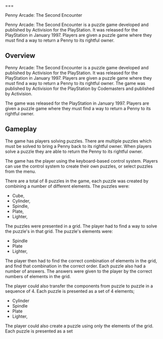 
===

Penny Arcade: The Second Encounter

Penny Arcade: The Second Encounter is a puzzle game developed and published by Activision for the PlayStation. It was released for the PlayStation in January 1997. Players are given a puzzle game where they must find a way to return a Penny to its rightful owner.

## Overview

Penny Arcade: The Second Encounter is a puzzle game developed and published by Activision for the PlayStation. It was released for the PlayStation in January 1997. Players are given a puzzle game where they must find a way to return a Penny to its rightful owner. The game was published by Activision for the PlayStation by Codemasters and published by Activision.

The game was released for the PlayStation in January 1997. Players are given a puzzle game where they must find a way to return a Penny to its rightful owner.

## Gameplay

The game has players solving puzzles. There are multiple puzzles which must be solved to bring a Penny back to its rightful owner. When players solve a puzzle they are able to return the Penny to its rightful owner.

The game has the player using the keyboard-based control system. Players can use the control system to create their own puzzles, or select puzzles from the menu.

There are a total of 8 puzzles in the game, each puzzle was created by combining a number of different elements. The puzzles were:

*   Cube,
*   Cylinder,
*   Spindle,
*   Plate,
*   Lighter,

The puzzles were presented in a grid. The player had to find a way to solve the puzzle's in that grid. The puzzle's elements were:

*   Spindle
*   Plate
*   Lighter,

The player then had to find the correct combination of elements in the grid, and find that combination in the correct order. Each puzzle also had a number of answers. The answers were given to the player by the correct numbers of elements in the grid.

The player could also transfer the components from puzzle to puzzle in a sequence of 4. Each puzzle is presented as a set of 4 elements;

*   Cylinder
*   Spindle
*   Plate
*   Lighter,

The player could also create a puzzle using only the elements of the grid. Each puzzle is presented as a set
